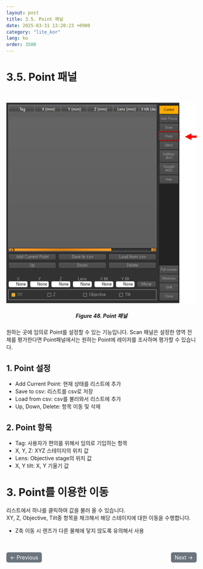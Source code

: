 ```yaml
---
layout: post
title: 3.5.	Point 패널
date: 2025-03-31 13:20:23 +0900
category: "lite_kor"
lang: ko
order: 3500
---
```


# 3.5. Point 패널

<br/> <!-- 한줄 띄기 -->

<!-- 중앙 정렬 이미지 -->
<p align="center"> 
  <img src="/assets/Chapter-3/Point 패널.png">
</p>

<!-- 이미지 설명 -->
<div align="center"> 
<h5>Figure 48. Point 패널</h5>
</div>

원하는 곳에 임의로 Point를 설정할 수 있는 기능입니다.
Scan 패널은 설정한 영역 전체를 평가한다면 Point패널에서는 원하는 Point에 레이저를 조사하며 평가할 수 있습니다. 

## 1. Point 설정
-	Add Current Point: 현재 상태를 리스트에 추가 
-	Save to csv: 리스트를 csv로 저장
-	Load from csv: csv를 불러와서 리스트에 추가
-	Up, Down, Delete: 항목 이동 및 삭제


## 2. Point 항목
-	Tag: 사용자가 편의를 위해서 임의로 기입하는 항목
-	X, Y, Z: XYZ 스테이지의 위치 값
-	Lens: Objective stage의 위치 값
-	X, Y tilt: X, Y 기울기 값


# 3. Point를 이용한 이동
리스트에서 하나를 클릭하여 값을 불러 올 수 있습니다.    
XY, Z, Objective, Tilt중 항목을 체크해서 해당 스테이지에 대한 이동을 수행합니다.

  - Z축 이동 시 렌즈가 다른 물체에 닿지 않도록 유의해서 사용






<!-- 이전/다음 페이지 버튼 -->
<br/>
<br/>
<div style="display: flex; justify-content: space-between; align-items: center; margin-top: 10;">
  <!-- 이전 페이지 버튼 -->
  <a href="/manuals/manuals_lite_kor/Chapter 3/Chapter 3-4-3/" class="btn btn-primary" style="display: inline-block; padding: 5px 10px; background-color: #6c757d; color: white; text-decoration: none; border-radius: 5px;">
    ← Previous
  </a>

  <!-- 다음 페이지 버튼 -->
  <a href="/manuals/manuals_lite_kor/Chapter 3/Chapter 3-6/" class="btn btn-primary" style="display: inline-block; padding: 5px 10px; background-color: #6c757d; color: white; text-decoration: none; border-radius: 5px;">
    Next →
  </a>
</div>